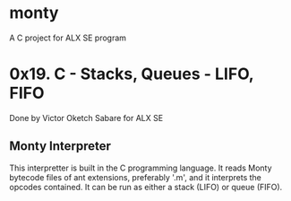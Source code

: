 # monty
A C project for ALX SE program
# 0x19. C - Stacks, Queues - LIFO, FIFO
Done by Victor Oketch Sabare for ALX SE
## Monty Interpreter 
This interpretter is built in the C programming language. It reads Monty bytecode files of ant extensions, preferably '.m', and it interprets the opcodes contained. It can be run as either a stack (LIFO) or queue (FIFO).
